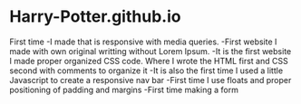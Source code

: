 # Harry-Potter.github.io

First time -I made that is responsive with media queries. -First website I made with own original writting without Lorem Ipsum. -It is the first website I made proper organized CSS code. Where I wrote the HTML first and CSS second with comments to organize it -It is also the first time I used a little Javascript to create a responsive nav bar -First time I use floats and proper positioning of padding and margins -First time making a form
